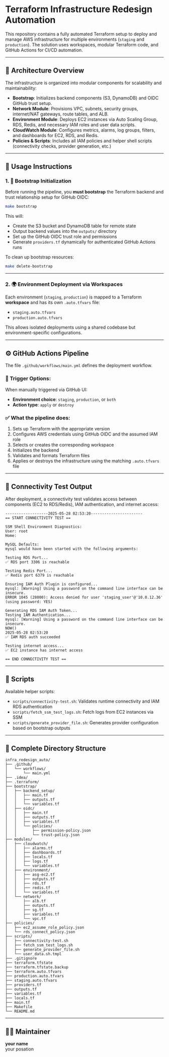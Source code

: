# Terraform Infrastructure Redesign Automation

This repository contains a fully automated Terraform setup to deploy and manage AWS infrastructure for multiple environments (`staging` and `production`). The solution uses workspaces, modular Terraform code, and GitHub Actions for CI/CD automation.

---

## 📐 Architecture Overview

The infrastructure is organized into modular components for scalability and maintainability:

- **Bootstrap**: Initializes backend components (S3, DynamoDB) and OIDC GitHub trust setup.
- **Network Module**: Provisions VPC, subnets, security groups, internet/NAT gateways, route tables, and ALB.
- **Environment Module**: Deploys EC2 instances via Auto Scaling Group, RDS, Redis, and necessary IAM roles and user data scripts.
- **CloudWatch Module**: Configures metrics, alarms, log groups, filters, and dashboards for EC2, RDS, and Redis.
- **Policies & Scripts**: Includes all IAM policies and helper shell scripts (connectivity checks, provider generation, etc.)

---

## 🚀 Usage Instructions

### 1. 🔧 Bootstrap Initialization

Before running the pipeline, you **must bootstrap** the Terraform backend and trust relationship setup for GitHub OIDC:

```bash
make bootstrap
```

This will:
- Create the S3 bucket and DynamoDB table for remote state
- Output backend values into the `outputs/` directory
- Set up the GitHub OIDC trust role and permissions
- Generate `providers.tf` dynamically for authenticated GitHub Actions runs

To clean up bootstrap resources:

```bash
make delete-bootstrap
```

---

### 2. 🌍 Environment Deployment via Workspaces

Each environment (`staging`, `production`) is mapped to a Terraform **workspace** and has its own `.auto.tfvars` file:
- `staging.auto.tfvars`
- `production.auto.tfvars`

This allows isolated deployments using a shared codebase but environment-specific configurations.

---

## ⚙️ GitHub Actions Pipeline

The file `.github/workflows/main.yml` defines the deployment workflow.

### 🏁 Trigger Options:

When manually triggered via GitHub UI:
- **Environment choice**: `staging`, `production`, or `both`
- **Action type**: `apply` or `destroy`

### ✅ What the pipeline does:

1. Sets up Terraform with the appropriate version
2. Configures AWS credentials using GitHub OIDC and the assumed IAM role
3. Selects or creates the corresponding workspace
4. Initializes the backend
5. Validates and formats Terraform files
6. Applies or destroys the infrastructure using the matching `.auto.tfvars` file

---

## 🔌 Connectivity Test Output

After deployment, a connectivity test validates access between components (EC2 to RDS/Redis), IAM authentication, and internet access:

```
-------------------2025-05-28 02:53:20-----------------------
== START CONNECTIVITY TEST ==

SSM Shell Environment Diagnostics:
User: root
Home:

MySQL Defaults:
mysql would have been started with the following arguments:

Testing RDS Port...
✅ RDS port 3306 is reachable

Testing Redis Port...
✅ Redis port 6379 is reachable

Ensuring IAM Auth Plugin is configured...
mysql: [Warning] Using a password on the command line interface can be insecure.
ERROR 1045 (28000): Access denied for user 'staging_user'@'10.0.12.36' (using password: YES)

Generating RDS IAM Auth Token...
Testing IAM Authentication...
mysql: [Warning] Using a password on the command line interface can be insecure.
NOW()
2025-05-28 02:53:20
✅ IAM RDS auth succeeded

Testing internet access...
✅ EC2 instance has internet access

== END CONNECTIVITY TEST ==
```

---

## 🧰 Scripts

Available helper scripts:
- `scripts/connectivity-test.sh`: Validates runtime connectivity and IAM RDS authentication
- `scripts/fetch_ssm_test_logs.sh`: Fetch logs from EC2 instances via SSM
- `scripts/generate_provider_file.sh`: Generates provider configuration based on bootstrap outputs

---

## 📂 Complete Directory Structure

```
infra_redesign_auto/
├── .github/
│   └── workflows/
│       └── main.yml
├── .idea/
├── .terraform/
├── bootstrap/
│   ├── backend_setup/
│   │   ├── main.tf
│   │   ├── outputs.tf
│   │   └── variables.tf
│   ├── oidc/
│   │   ├── main.tf
│   │   ├── outputs.tf
│   │   ├── variables.tf
│   │   └── policies/
│   │       ├── permission-policy.json
│   │       └── trust-policy.json
├── modules/
│   ├── cloudwatch/
│   │   ├── alarms.tf
│   │   ├── dashboards.tf
│   │   ├── locals.tf
│   │   ├── logs.tf
│   │   └── variables.tf
│   ├── environment/
│   │   ├── asg-ec2.tf
│   │   ├── outputs.tf
│   │   ├── rds.tf
│   │   ├── redis.tf
│   │   └── variables.tf
│   └── network/
│       ├── alb.tf
│       ├── outputs.tf
│       ├── sg.tf
│       ├── variables.tf
│       └── vpc.tf
├── policies/
│   ├── ec2_assume_role_policy.json
│   └── rds_connect_policy.json
├── scripts/
│   ├── connectivity-test.sh
│   ├── fetch_ssm_test_logs.sh
│   ├── generate_provider_file.sh
│   └── user_data.sh.tmpl
├── .gitignore
├── terraform.tfstate
├── terraform.tfstate.backup
├── terraform.auto.tfvars
├── production.auto.tfvars
├── staging.auto.tfvars
├── providers.tf
├── outputs.tf
├── variables.tf
├── locals.tf
├── main.tf
├── Makefile
└── README.md
```

---

## 👨‍💻 Maintainer

**your name**  
your posation 